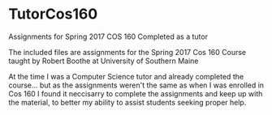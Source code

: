 # TutorCos160
Assignments for Spring 2017 COS 160
Completed as a tutor

The included files are assignments for the Spring 2017 Cos 160 Course
taught by Robert Boothe at University of Southern Maine

At the time I was a Computer Science tutor and already completed the course...
but as the assignments weren't the same as when I was enrolled in Cos 160
I found it neccisarry to complete the assignments and keep up with the material, 
to better my ability to assist students seeking proper help.
